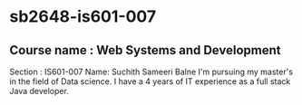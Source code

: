 # sb2648-is601-007
## Course name : Web Systems and Development
Section : IS601-007
Name: Suchith Sameeri Balne
I'm pursuing my master's in the field of Data science. I have a 4 years of IT experience as a full stack Java developer.
 
